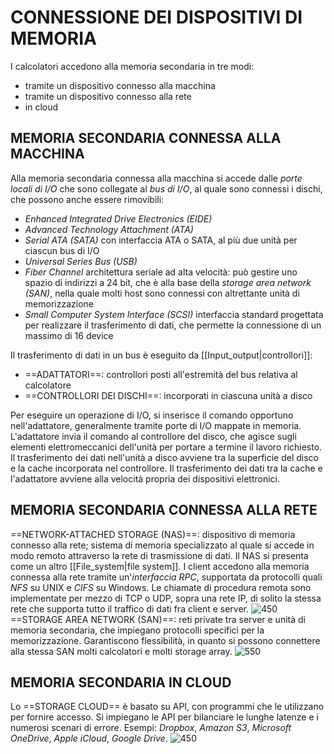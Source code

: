 # CONNESSIONE DEI DISPOSITIVI DI MEMORIA
I calcolatori accedono alla memoria secondaria in tre modi:
- tramite un dispositivo connesso alla macchina
- tramite un dispositivo connesso alla rete
- in cloud

## MEMORIA SECONDARIA CONNESSA ALLA MACCHINA
Alla memoria secondaria connessa alla macchina si accede dalle _porte locali di I/O_ che sono collegate al _bus di I/O_, al quale sono connessi i dischi, che possono anche essere rimovibili:
- _Enhanced Integrated Drive Electronics (EIDE)_
- _Advanced Technology Attachment (ATA)_
- _Serial ATA (SATA)_
	con interfaccia ATA o SATA, al più due unità per ciascun bus di I/O
- _Universal Series Bus (USB)_
- _Fiber Channel_
	architettura seriale ad alta velocità: può gestire uno spazio di indirizzi a 24 bit, che è alla base della _storage area network (SAN)_, nella quale molti host sono connessi con altrettante unità di memorizzazione
- _Small Computer System Interface (SCSI)_
	interfaccia standard progettata per realizzare il trasferimento di dati, che permette la connessione di un massimo di 16 device

Il trasferimento di dati in un bus è eseguito da [[Input_output|controllori]]:
- ==ADATTATORI==: controllori posti all'estremità del bus relativa al calcolatore
- ==CONTROLLORI DEI DISCHI==: incorporati in ciascuna unità a disco

Per eseguire un operazione di I/O, si inserisce il comando opportuno nell'adattatore, generalmente tramite porte di I/O mappate in memoria. L'adattatore invia il comando al controllore del disco, che agisce sugli elementi elettromeccanici dell'unità per portare a termine il lavoro richiesto.
Il trasferimento dei dati nell'unità a disco avviene tra la superficie del disco e la cache incorporata nel controllore. Il trasferimento dei dati tra la cache e l'adattatore avviene alla velocità propria dei dispositivi elettronici.

## MEMORIA SECONDARIA CONNESSA ALLA RETE
==NETWORK-ATTACHED STORAGE (NAS)==: dispositivo di memoria connesso alla rete; sistema di memoria specializzato al quale si accede in modo remoto attraverso la rete di trasmissione di dati.
Il NAS si presenta come un altro [[File_system|file system]]. I client accedono alla memoria connessa alla rete tramite un'_interfaccia RPC_, supportata da protocolli quali _NFS_ su UNIX e _CIFS_ su Windows. Le chiamate di procedura remota sono implementate per mezzo di TCP o UDP, sopra una rete IP, di solito la stessa rete che supporta tutto il traffico di dati fra client e server.
![450](nas.png)
==STORAGE AREA NETWORK (SAN)==: reti private tra server e unità di memoria secondaria, che impiegano protocolli specifici per la memorizzazione. Garantiscono flessibilità, in quanto si possono connettere alla stessa SAN molti calcolatori e molti storage array.
![550](san.png)

## MEMORIA SECONDARIA IN CLOUD
Lo ==STORAGE CLOUD== è basato su API, con programmi che le utilizzano per fornire accesso. Si impiegano le API per bilanciare le lunghe latenze e i numerosi scenari di errore.
Esempi: _Dropbox_, _Amazon S3_, _Microsoft OneDrive_, _Apple iCloud_, _Google Drive_.
![450](cloud_storage.png)
